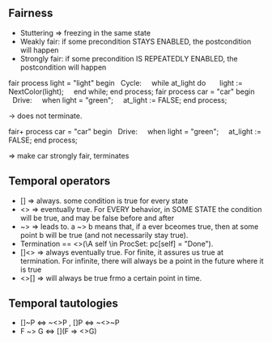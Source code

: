 ## Fairness

* Stuttering => freezing in the same state
* Weakly fair: if some precondition STAYS ENABLED, the postcondition will happen
* Strongly fair: if some precondition IS REPEATEDLY ENABLED, the postcondition will happen

fair process light = "light"
begin
  Cycle:
    while at_light do
      light := NextColor(light);
    end while;
end process;
fair process car = "car"
begin
  Drive:
    when light = "green";
    at_light := FALSE;
end process;

-> does not terminate.

fair+ process car = "car"
begin
  Drive:
    when light = "green";
    at_light := FALSE;
end process;

=> make car strongly fair, terminates


## Temporal operators

* [] => always. some condition is true for every state
* <> => eventually true. For EVERY behavior, in SOME STATE the condition will be true, and may be false before and after
* ~> => leads to. a ~> b means that, if a ever bceomes true, then at some point b will be true (and not necessarily stay true).
* Termination == <>(\A self \in ProcSet: pc[self] = "Done").
* []<> => always eventually true. For finite, it assures us true at termination. For infinite, there will always be a point in the future where it is true
* <>[] => will always be true frmo a certain point in time. 


## Temporal tautologies

* []~P <=> ~<>P , []P <=> ~<>~P
* F ~> G <=> [](F => <>G)

